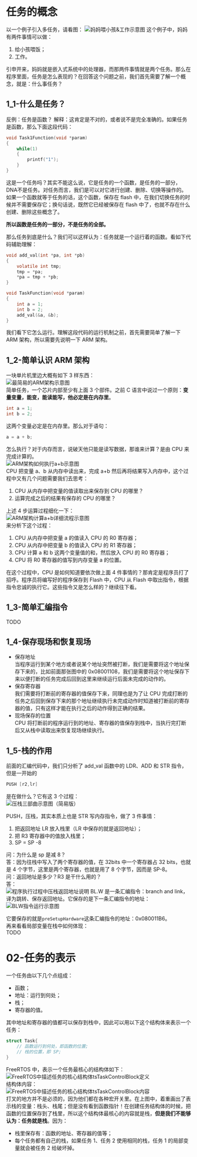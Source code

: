 # 任务的概念
以一个例子引入多任务，请看图：
![妈妈喂小孩&工作示意图](https://note-pic.zhang33.net:8443/嵌入式知识库/FreeRTOS及其项目合集/模块2-FreeRTOS快速入门/妈妈喂小孩&工作示意图.png#pic_center)
这个例子中，妈妈有两件事情可以做：
1. 给小孩喂饭；
2. 工作。

引申开来，妈妈就是嵌入式系统中的处理器，而那两件事情就是两个任务。那么在程序里面，任务是怎么表现的？在回答这个问题之前，我们首先需要了解一个概念，就是：什么事任务？
## 1_1-什么是任务？
反例：任务是函数？
解释：这肯定是不对的，或者说不是完全准确的。如果任务是函数，那么下面这段代码：
```C
void Task1Function(void *param)
{
    while(1)
    {
	    printf("1");
    }
}
```
这是一个任务吗？其实不能这么说，它是任务的一个函数，是任务的一部分，DNA不是任务。对任务而言，我们是可以对它进行创建、删除、切换等操作的。如果一个函数就等于任务的话，这个函数，保存在 flash 中，在我们切换任务的时候并不需要保存它；换句话说，既然它已经被保存在 flash 中了，也就不存在什么创建、删除这些概念了。

**所以函数是任务的一部分，不是任务的全部。** 

那么任务到底是什么？我们可以这样认为：任务就是一个运行着的函数。看如下代码辅助理解：
```C
void add_val(int *pa, int *pb)
{
    volatile int tmp;
    tmp = *pa;
    *pa = tmp + *pb;
}

void TaskFunction(void *param)
{
	int a = 1;
	int b = 2;
	add_val(&a, &b);
}
```
我们看下它怎么运行。理解这段代码的运行机制之前，首先需要简单了解一下 ARM 架构，所以需要先说明一下 ARM 架构。
## 1_2-简单认识 ARM 架构
一块单片机里边大概有如下 3 样东西：  
![最简易的ARM架构示意图](https://note-pic.zhang33.net:8443/嵌入式知识库/FreeRTOS及其项目合集/模块2-FreeRTOS快速入门/最简易的ARM架构示意图.png#pic_center)  
简单任务，一个芯片内部至少有上面 3 个部件。之前 C 语言中说过一个原则：**变量变量，能变，能读能写，他必定是在内存里**。
```C
int a = 1;
int b = 2;
```
这两个变量必定是在内存里。那么对于语句：
```C
a = a + b;
```
怎么执行？对于内存而言，说破天他只能是读写数据，那谁来计算？是由 CPU 来完成计算的。  
![ARM架构如何执行a+b示意图](https://note-pic.zhang33.net:8443/嵌入式知识库/FreeRTOS及其项目合集/模块2-FreeRTOS快速入门/ARM架构如何执行a+b示意图.png#pic_center)  
CPU 把变量 a、b 从内存中读出来，完成 a+b 然后再将结果写入内存中，这个过程中又有几个问题需要我们去思考：
1. CPU 从内存中把变量的值读取出来保存到 CPU 的哪里？
2. 运算完成之后的结果有保存的 CPU 的哪里？

上述 4 步运算过程细化一下：  
![ARM架构计算a+b详细流程示意图](https://note-pic.zhang33.net:8443/嵌入式知识库/FreeRTOS及其项目合集/模块2-FreeRTOS快速入门/ARM架构计算a+b详细流程示意图.png#pic_center)  
来分析下这个过程：
1. CPU 从内存中把变量 a 的值读入 CPU 的 R0 寄存器；
2. CPU 从内存中把变量 b 的值读入 CPU 的 R1 寄存器；
3. CPU 计算 a 和 b 这两个变量值的和，然后放入 CPU 的 R0 寄存器；
4. CPU 将 R0 寄存器的值写到内存变量 a 的位置。

在这个过程中，CPU 是如何知道要依次做上面 4 件事情的？那肯定是程序员打了招呼。程序员将编写好的程序保存到 Flash 中，CPU 从 Flash 中取出指令，根据指令忠诚的执行它。这些指令又是怎么样的？继续往下看。
## 1_3-简单汇编指令
TODO
## 1_4-保存现场和恢复现场
- 保存地址  
当程序运行到某个地方或者说某个地址突然被打断，我们是需要将这个地址保存下来的，比如前面那张图中的 0x08001108，我们是需要将这个地址保存下来以便打断的任务完成后回到这里来继续运行后面未完成的动作的。
- 保存寄存器  
我们需要将打断前的寄存器的值保存下来，同理也是为了让 CPU 完成打断的任务之后回到保存下来的那个地址继续执行未完成动作时知道被打断前的寄存器的值，只有这样才能在执行之后的动作得到正确的结果。
- 现场保存的位置  
CPU 将打断前的程序运行到的地址、寄存器的值保存到栈中，当执行完打断后又从栈中读取出来恢复现场继续执行。
## 1_5-栈的作用
前面的汇编代码中，我们只分析了 add_val 函数中的 LDR、ADD 和 STR 指令，但是一开始的
```S
PUSH [r2,lr]
```
是在做什么？它有这 3 个过程：  
![压栈三部曲示意图（简易版）](https://note-pic.zhang33.net:8443/嵌入式知识库/FreeRTOS及其项目合集/模块2-FreeRTOS快速入门/压栈三部曲示意图（简易版）.png#pic_center)

PUSH，压栈，其实本质上也是 STR 写内存指令，做了 3 件事情：
1. 把返回地址 LR 放入栈里（LR 中保存的就是返回地址）；
2. 把 R3 寄存器中的值放入栈里；
3. SP = SP -8  

问：为什么是 sp 是减 8？  
答：因为往栈中写入了两个寄存器的值，在 32bits 中一个寄存器占 32 bits，也就是 4 个字节，这里是两个寄存器，也就是用了 8 个字节，因而是 SP-8。  
问：返回地址是多少？R3 是干什么用的？  
答：  
![程序执行过程中压栈返回地址说明](https://note-pic.zhang33.net:8443/嵌入式知识库/FreeRTOS及其项目合集/模块2-FreeRTOS快速入门/程序执行过程中压栈返回地址说明.png#pic_center)
BL.W 是一条汇编指令：branch and link，译为跳转、保存返回地址。它保存的是下一条汇编指令的地址：
![BLW指令运行示意图](https://note-pic.zhang33.net:8443/嵌入式知识库/FreeRTOS及其项目合集/模块2-FreeRTOS快速入门/BLW指令运行示意图.png#pic_center)

它要保存的就是`preSetupHardware`这条汇编指令的地址：0x080011B6。  
再来看看局部变量在栈中如何体现：  
TODO
# 02-任务的表示
一个任务由以下几个点组成：
- 函数；
- 地址：运行到何处；
- 栈；
- 寄存器的值。  

其中地址和寄存器的值都可以保存到栈中，因此可以用以下这个结构体来表示一个任务：
```C
struct Task{
	// 函数运行到何处，即函数的位置;
	// 栈的位置，即 SP;
}
```
FreeRTOS 中，表示一个任务最核心的结构体如下：  
![FreeRTOS中描述任务的核心结构体tsTaskControlBlock定义](https://note-pic.zhang33.net:8443/嵌入式知识库/FreeRTOS及其项目合集/模块2-FreeRTOS快速入门/FreeRTOS中描述任务的核心结构体定义.png#pic_center)  
结构体内容：  
![FreeRTOS中描述任务的核心结构体tsTaskControlBlock内容](https://note-pic.zhang33.net:8443/嵌入式知识库/FreeRTOS及其项目合集/模块2-FreeRTOS快速入门/FreeRTOS中描述任务的核心结构体内容.png#pic_center)  
打叉的地方并不是必须的，因为他们都在各种宏开关里。在上图中，着重画出了表示栈的变量：栈头、栈尾；但是没有看到函数指针！在创建任务结构体的时候，把函数的位置保存到了栈里，所以这个结构体最核心的内容就是栈，**但是我们不能够认为：任务就是栈**。因为：
- 栈里保存有：函数的地址、寄存器的值等；
- 每个任务都有自己的栈，如果任务 1、任务 2 使用相同的栈，任务 1 的局部变量就会被任务 2 给破坏掉。